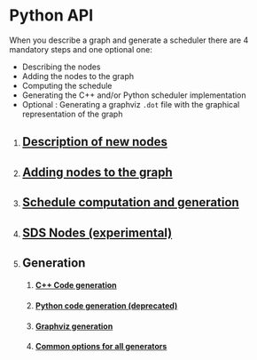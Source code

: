 # Python API 

When you describe a graph and generate a scheduler there are 4 mandatory steps and one optional one:

* Describing the nodes
* Adding the nodes to the graph
* Computing the schedule
* Generating the C++ and/or Python scheduler implementation
* Optional : Generating a graphviz `.dot` file with the graphical representation of the graph

1. ## [Description of new nodes](Generic.md)

2. ## [Adding nodes to the graph](Graph.md)

3. ## [Schedule computation and generation](SchedOptions.md)

4. ## [SDS Nodes (experimental)](PythonSDS.md)

5. ## Generation

   1. #### [C++ Code generation](CCodeGen.md)

   2. #### [Python code generation (deprecated)](PythonGen.md)

   3. #### [Graphviz generation](GraphvizGen.md)

   4. #### [Common options for all generators](CodegenOptions.md)









